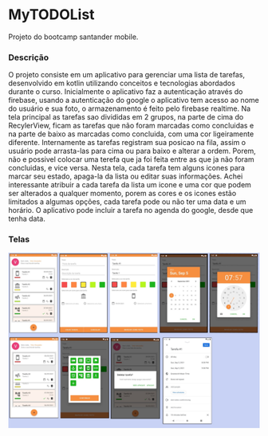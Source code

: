 # MyTODOList

Projeto do bootcamp santander mobile.


### **Descrição**
O projeto consiste em um aplicativo para gerenciar uma lista de tarefas, desenvolvido em kotlin utilizando conceitos e tecnologias abordados durante o curso. Inicialmente o aplicativo faz a autenticação através do firebase, usando a autenticação do google o aplicativo tem acesso ao nome do usuário e sua foto, o armazenamento é feito pelo firebase realtime. Na tela principal as tarefas sao divididas em 2 grupos, na parte de cima do RecylerView, ficam as tarefas que não foram marcadas como concluidas e na parte de baixo as marcadas como concluida, com uma cor ligeiramente diferente. Internamente as tarefas registram sua posicao na fila, assim o usuário pode arrasta-las para cima ou para baixo e alterar a ordem. Porem, não e possivel colocar uma terefa que ja foi feita entre as que ja não foram concluidas, e vice versa. Nesta tela, cada tarefa tem alguns icones para marcar seu estado, apaga-la da lista ou editar suas informações. Achei interessante atribuir a cada tarefa da lista um icone e uma cor que podem ser alterados a qualquer momento, porem as cores e os icones estão limitados a algumas opções, cada tarefa pode ou não ter uma data e um horário. O aplicativo pode incluir a tarefa no agenda do google, desde que tenha data.

### **Telas**

![alt text](https://github.com/vitoragp/MyTODOList/blob/main/Screens.jpg?raw=true)